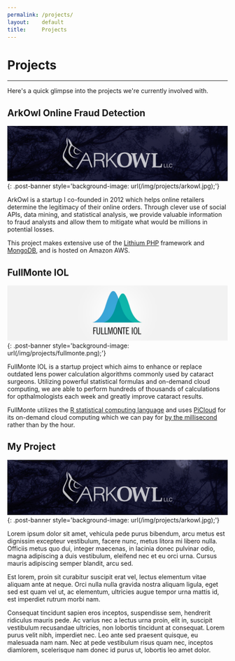 ```yaml
---
permalink: /projects/
layout:    default
title:     Projects
---
```


# Projects
------------------

Here's a quick glimpse into the projects we're currently involved with.

## ArkOwl Online Fraud Detection

[![ArkOwl Logo](/img/projects/arkowl.jpg)](http://www.arkowl.com/){: .post-banner style='background-image: url(/img/projects/arkowl.jpg);'}

ArkOwl is a startup I co-founded in 2012 which helps online retailers determine the legitimacy of their online orders. Through clever use of social APIs, data mining, and statistical analysis, we provide valuable information to fraud analysts and allow them to mitigate what would be millions in potential losses.

This project makes extensive use of the [Lithium PHP](http://li3.me/) framework and [MongoDB](http://www.mongodb.org/), and is hosted on Amazon AWS.


## FullMonte IOL

[![FullMonte Logo](/img/projects/fullmonte.png)](http://fullmonteiol.com/){: .post-banner style='background-image: url(/img/projects/fullmonte.png);'}

FullMonte IOL is a startup project which aims to enhance or replace outdated lens power calculation algorithms commonly used by cataract surgeons. Utilizing powerful statistical formulas and on-demand cloud computing, we are able to perform hundreds of thousands of calculations for opthalmologists each week and greatly improve cataract results.

FullMonte utilizes the [R statistical computing language](http://www.r-project.org/) and uses [PiCloud](http://www.picloud.com/) for its on-demand cloud computing which we can pay for [by the millisecond](http://www.picloud.com/pricing/) rather than by the hour.


## My Project

[![ArkOwl Logo](/img/projects/arkowl.jpg)](/projects/my_project){: .post-banner style='background-image: url(/img/projects/arkowl.jpg);'}

Lorem ipsum dolor sit amet, vehicula pede purus bibendum, arcu metus est dignissim excepteur vestibulum, facere nunc, metus litora mi libero nulla. Officiis metus quo dui, integer maecenas, in lacinia donec pulvinar odio, magna adipiscing a duis vestibulum, eleifend nec et eu orci urna. Cursus mauris adipiscing semper blandit, arcu sed. 

Est lorem, proin sit curabitur suscipit erat vel, lectus elementum vitae aliquam ante at neque. Orci nulla nulla gravida nostra aliquam ligula, eget sed est quam vel ut, ac elementum, ultricies augue tempor urna mattis id, est imperdiet rutrum morbi nam. 

Consequat tincidunt sapien eros inceptos, suspendisse sem, hendrerit ridiculus mauris pede. Ac varius nec a lectus urna proin, elit in, suscipit vestibulum recusandae ultricies, non lobortis tincidunt at consequat. Lorem purus velit nibh, imperdiet nec. Leo ante sed praesent quisque, eu malesuada nam nam. Nec at pede vestibulum risus quam nec, inceptos diamlorem, scelerisque nam donec id purus ut, lobortis leo amet dolor.

